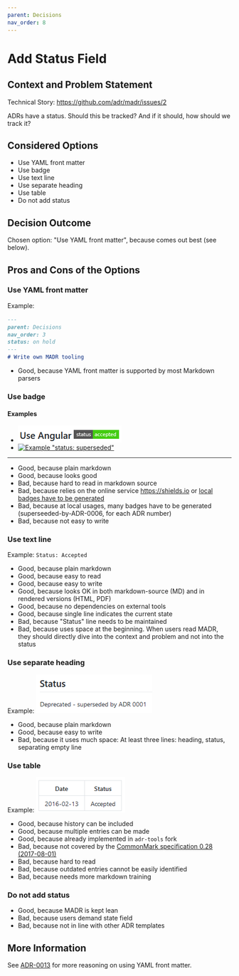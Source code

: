 ```yaml
---
parent: Decisions
nav_order: 8
---
```

# Add Status Field

## Context and Problem Statement

Technical Story: <https://github.com/adr/madr/issues/2>

ADRs have a status. Should this be tracked? And if it should, how should we track it?

## Considered Options

* Use YAML front matter
* Use badge
* Use text line
* Use separate heading
* Use table
* Do not add status

## Decision Outcome

Chosen option: "Use YAML front matter", because comes out best (see below).

## Pros and Cons of the Options

### Use YAML front matter

Example:

```markdown
---
parent: Decisions
nav_order: 3
status: on hold
---
# Write own MADR tooling
```

* Good, because YAML front matter is supported by most Markdown parsers

### Use badge

#### Examples

* ![Example "Use Angular" with "status: accepted"](0008-example-badge.png)
* [![Example "status: superseded"](https://img.shields.io/badge/status-superseeded_by_ADR_0001-orange.svg?style=flat-square)](https://github.com/adr/madr/blob/main/docs/decisions/0001-use-CC0-as-license.md)

---

* Good, because plain markdown
* Good, because looks good
* Bad, because hard to read in markdown source
* Bad, because relies on the online service <https://shields.io> or [local badges have to be generated](https://github.com/badges/shields#using-the-badge-library)
* Bad, because at local usages, many badges have to be generated (superseeded-by-ADR-0006, for each ADR number)
* Bad, because not easy to write

### Use text line

Example: `Status: Accepted`

* Good, because plain markdown
* Good, because easy to read
* Good, because easy to write
* Good, because looks OK in both markdown-source (MD) and in rendered versions (HTML, PDF)
* Good, because no dependencies on external tools
* Good, because single line indicates the current state
* Bad, because "Status" line needs to be maintained
* Bad, because uses space at the beginning. When users read MADR, they should directly dive into the context and problem and not into the status

### Use separate heading

Example: ![example for separate heading](0008-example-separate-heading.png)

* Good, because plain markdown
* Good, because easy to write
* Bad, because it uses much space: At least three lines: heading, status, separating empty line

### Use table

Example: ![example for table](0008-example-table.png)

* Good, because history can be included
* Good, because multiple entries can be made
* Good, because already implemented in `adr-tools` fork
* Bad, because not covered by the [CommonMark specification 0.28 (2017-08-01)](http://spec.commonmark.org/0.28/)
* Bad, because hard to read
* Bad, because outdated entries cannot be easily identified
* Bad, because needs more markdown training

### Do not add status

* Good, because MADR is kept lean
* Bad, because users demand state field
* Bad, because not in line with other ADR templates

## More Information

See [ADR-0013](0013-use-yaml-front-matter-for-meta-data.md) for more reasoning on using YAML front matter.
